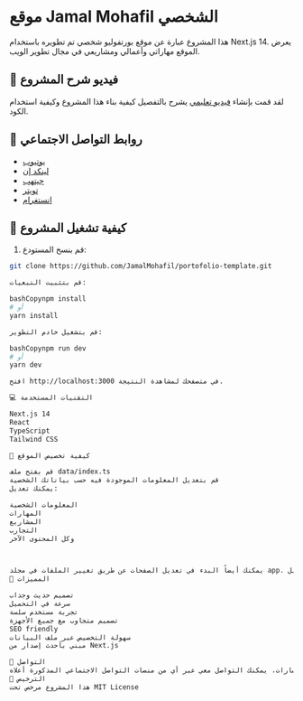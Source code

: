 # موقع Jamal Mohafil الشخصي 

هذا المشروع عبارة عن موقع بورتفوليو شخصي تم تطويره باستخدام Next.js 14. يعرض الموقع مهاراتي وأعمالي ومشاريعي في مجال تطوير الويب.

## 🎥 فيديو شرح المشروع

لقد قمت بإنشاء [فيديو تعليمي](https://www.youtube.com/@jamal_mohafil) يشرح بالتفصيل كيفية بناء هذا المشروع وكيفية استخدام الكود.

## 🔗 روابط التواصل الاجتماعي

- [يوتيوب](https://www.youtube.com/@jamal_mohafil)
- [لينكد إن](https://www.linkedin.com/in/jamal-mohafil/)
- [جيتهب](https://github.com/JamalMohafil)
- [تويتر](https://x.com/Jamal_Mohafil)
- [انستغرام](https://instagram.com/jamal_mohafil)

## 🚀 كيفية تشغيل المشروع

1. قم بنسخ المستودع:
```bash
git clone https://github.com/JamalMohafil/portofolio-template.git

قم بتثبيت التبعيات:

bashCopynpm install
# أو
yarn install

قم بتشغيل خادم التطوير:

bashCopynpm run dev
# أو
yarn dev

افتح http://localhost:3000 في متصفحك لمشاهدة النتيجة.

💻 التقنيات المستخدمة

Next.js 14
React
TypeScript
Tailwind CSS

📝 كيفية تخصيص الموقع

قم بفتح ملف data/index.ts
قم بتعديل المعلومات الموجودة فيه حسب بياناتك الشخصية
يمكنك تعديل:

المعلومات الشخصية
المهارات
المشاريع
التجارب
وكل المحتوى الآخر



يمكنك أيضاً البدء في تعديل الصفحات عن طريق تغيير الملفات في مجلد app. سيتم تحديث الصفحة تلقائياً أثناء التعديل.
🌟 المميزات

تصميم حديث وجذاب
سرعة في التحميل
تجربة مستخدم سلسة
تصميم متجاوب مع جميع الأجهزة
SEO friendly
سهولة التخصيص عبر ملف البيانات
مبني بأحدث إصدار من Next.js

📱 التواصل
للمزيد من المعلومات أو الاستفسارات، يمكنك التواصل معي عبر أي من منصات التواصل الاجتماعي المذكورة أعلاه.
📄 الترخيص
هذا المشروع مرخص تحت MIT License
